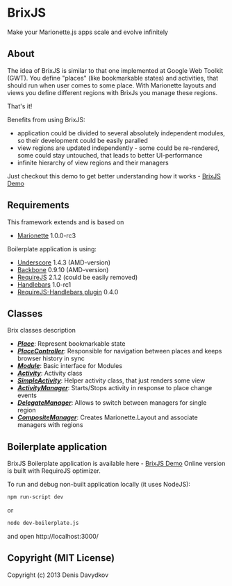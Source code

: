 # BrixJS

Make your Marionette.js apps scale and evolve infinitely

## About

The idea of BrixJS is similar to that one implemented at Google Web Toolkit (GWT).
You define "places" (like bookmarkable states) and activities, that should run when user comes to some place.
With Marionette layouts and views you define different regions with BrixJs you manage these regions.

That's it!

Benefits from using BrixJS:

* application could be divided to several absolutely independent modules, so their development could be easily paralled
* view regions are updated independently - some could be re-rendered, some could stay untouched, that leads to better UI-performance
* infinite hierarchy of view regions and their managers

Just checkout this demo to get better understanding how it works - [BrixJS Demo](http://brixjs.com/boilerplate/)

## Requirements

This framework extends and is based on

* [Marionette](http://marionettejs.com/) 1.0.0-rc3

Boilerplate application is using:

* [Underscore](https://github.com/amdjs/underscore) 1.4.3 (AMD-version)
* [Backbone](https://github.com/amdjs/backbone) 0.9.10 (AMD-version)
* [RequireJS](https://github.com/jrburke/requirejs) 2.1.2 (could be easily removed)
* [Handlebars](handlebarsjs.com) 1.0-rc1
* [RequireJS-Handlebars plugin](https://github.com/SlexAxton/require-handlebars-plugin) 0.4.0

## Classes

Brix classes description

* [***Place***](https://github.com/beenokle/brixjs/blob/master/docs/place.md): Represent bookmarkable state
* [***PlaceController***](https://github.com/beenokle/brixjs/blob/master/docs/placecontroller.md): Responsible for navigation between places and keeps browser history in sync
* [***Module***](https://github.com/beenokle/brixjs/blob/master/docs/module.md): Basic interface for Modules
* [***Activity***](https://github.com/beenokle/brixjs/blob/master/docs/activity.md): Activity class
* [***SimpleActivity***](https://github.com/beenokle/brixjs/blob/master/docs/simpleactivity.md): Helper activity class, that just renders some view
* [***ActivityManager***](https://github.com/beenokle/brixjs/blob/master/docs/activitymanager.md): Starts/Stops activity in response to place change events
* [***DelegateManager***](https://github.com/beenokle/brixjs/blob/master/docs/delegatemanager.md): Allows to switch between managers for single region
* [***CompositeManager***](https://github.com/beenokle/brixjs/blob/master/docs/compositemanager.md): Creates Marionette.Layout and associate managers with regions


## Boilerplate application

BrixJS Boilerplate application is available here - [BrixJS Demo](http://brixjs.com/boilerplate/)
Online version is built with RequireJS optimizer.

To run and debug non-built application locally (it uses NodeJS):

```sh
npm run-script dev
```

or

```sh
node dev-boilerplate.js
```

and open http://localhost:3000/

## Copyright (MIT License)

Copyright (c) 2013 Denis Davydkov
